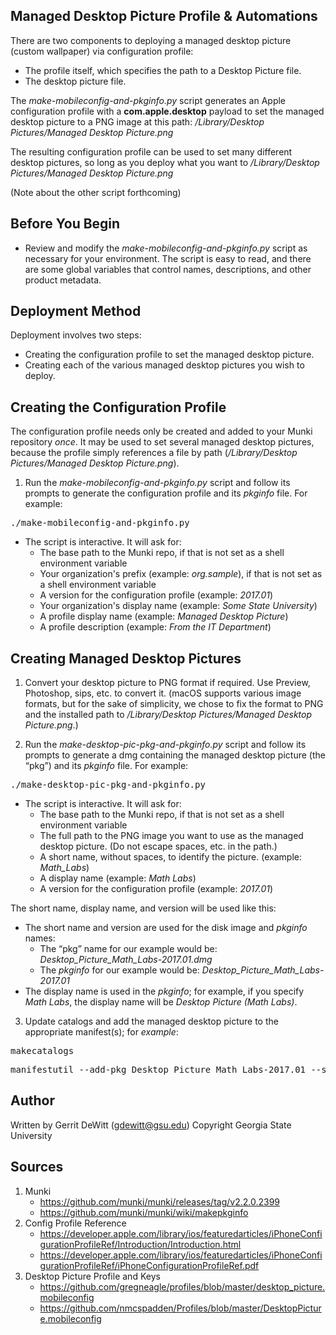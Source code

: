 Managed Desktop Picture Profile & Automations
----------
There are two components to deploying a managed desktop picture (custom wallpaper) via configuration profile:
* The profile itself, which specifies the path to a Desktop Picture file.
* The desktop picture file.

The *make-mobileconfig-and-pkginfo.py* script generates an Apple configuration profile with a **com.apple.desktop** payload to set the managed desktop picture to a PNG image at this path: */Library/Desktop Pictures/Managed Desktop Picture.png*

The resulting configuration profile can be used to set many different desktop pictures, so long as you deploy what you want to */Library/Desktop Pictures/Managed Desktop Picture.png*

(Note about the other script forthcoming)

Before You Begin
----------
* Review and modify the *make-mobileconfig-and-pkginfo.py* script as necessary for your environment.  The script is easy to read, and there are some global variables that control names, descriptions, and other product metadata.

Deployment Method
----------
Deployment involves two steps:
* Creating the configuration profile to set the managed desktop picture.
* Creating each of the various managed desktop pictures you wish to deploy.

## Creating the Configuration Profile ##
The configuration profile needs only be created and added to your Munki repository *once*.  It may be used to set several managed desktop pictures, because the profile simply references a file by path (*/Library/Desktop Pictures/Managed Desktop Picture.png*).
1. Run the *make-mobileconfig-and-pkginfo.py* script and follow its prompts to generate the configuration profile and its *pkginfo* file.  For example:
<pre>./make-mobileconfig-and-pkginfo.py</pre>
   * The script is interactive.  It will ask for:
      - The base path to the Munki repo, if that is not set as a shell environment variable
      - Your organization's prefix (example: *org.sample*), if that is not set as a shell environment variable
      - A version for the configuration profile (example: *2017.01*)
      - Your organization's display name (example: *Some State University*)
      - A profile display name (example: *Managed Desktop Picture*)
      - A profile description (example: *From the IT Department*)

## Creating Managed Desktop Pictures ##
1. Convert your desktop picture to PNG format if required.  Use Preview, Photoshop, sips, etc. to convert it.  (macOS supports various image formats, but for the sake of simplicity, we chose to fix the format to PNG and the installed path to */Library/Desktop Pictures/Managed Desktop Picture.png*.)

2. Run the *make-desktop-pic-pkg-and-pkginfo.py* script and follow its prompts to generate a dmg containing the managed desktop picture (the “pkg”) and its *pkginfo* file.  For example:
<pre>./make-desktop-pic-pkg-and-pkginfo.py</pre>
   * The script is interactive.  It will ask for:
      - The base path to the Munki repo, if that is not set as a shell environment variable
      - The full path to the PNG image you want to use as the managed desktop picture. (Do not escape spaces, etc. in the path.)
      - A short name, without spaces, to identify the picture. (example: *Math_Labs*)
      - A display name (example: *Math Labs*)
      - A version for the configuration profile (example: *2017.01*)

The short name, display name, and version will be used like this:
   * The short name and version are used for the disk image and *pkginfo* names:
      - The “pkg” name for our example would be: *Desktop_Picture_Math_Labs-2017.01.dmg*
      - The *pkginfo* for our example would be: *Desktop_Picture_Math_Labs-2017.01*
   * The display name is used in the *pkginfo*; for example, if you specify *Math Labs*, the display name will be *Desktop Picture (Math Labs)*.

3. Update catalogs and add the managed desktop picture to the appropriate manifest(s); for *example*:
<pre>makecatalogs</pre>
<pre>manifestutil --add-pkg Desktop_Picture_Math_Labs-2017.01 --section managed_installs --manifest some_manifest</pre>

Author
----------
Written by Gerrit DeWitt (gdewitt@gsu.edu)
Copyright Georgia State University

Sources
----------
1. Munki
   - https://github.com/munki/munki/releases/tag/v2.2.0.2399
   - https://github.com/munki/munki/wiki/makepkginfo
2. Config Profile Reference
   - https://developer.apple.com/library/ios/featuredarticles/iPhoneConfigurationProfileRef/Introduction/Introduction.html
   - https://developer.apple.com/library/ios/featuredarticles/iPhoneConfigurationProfileRef/iPhoneConfigurationProfileRef.pdf
3. Desktop Picture Profile and Keys
   - https://github.com/gregneagle/profiles/blob/master/desktop_picture.mobileconfig
   - https://github.com/nmcspadden/Profiles/blob/master/DesktopPicture.mobileconfig
